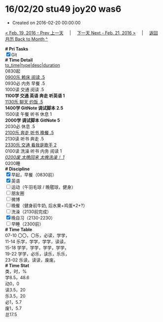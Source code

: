 # 16/02/20 stu49 joy20 was6

- Created on 2016-02-20 00:00:00

[< Feb. 19, 2016 - Prev 上一天](_archived/lifelogs/2016/02/d19.md) &nbsp; &nbsp; | &nbsp; &nbsp; [下一天 Next - Feb. 21, 2016 >](_archived/lifelogs/2016/02/d21.md) &nbsp; &nbsp; |  &nbsp; &nbsp; [返回月历 Back to Month ^](_archived/lifelogs/2016/02/index.md)
<br/><div><b># Pri Tasks</b></div><div><input checked="true" type="checkbox"/>Git</div><div><b># Time Detail</b></div><div><u>to_time|type|desc|duration</u></div><div>0830起</div><div><u>0900乐 赖床 阅读 .5</u></div><div>0930必 内务 早餐 .5</div><div>1000读 交通 阅读 .5</div><div><b>1100学 交通 英语 奔走 听英语 1</b></div><div><u>1130乐 聊天 约饭 .5</u></div><div><b>1400学 GitNote 调试脚本 2.5</b></div><div>1500读 午餐 听书 休息 1</div><div><b>2000学 调试脚本 GitNote 5</b></div><div>2030必 休息 .5</div><div><u>2100乐 奔走 听书 晚餐 .5</u></div><div>2130读 听书 奔走 .5</div><div><u>2330乐 交通 看我是歌手 2</u></div><div>0100读 洗澡 听书 内务 阅读 1</div><div><u><i>0200废 太晚回来 太晚洗澡！ 1</i></u></div><div>0200睡</div><div><b># Discipline</b></div><div><input checked="true" type="checkbox"/>早起，早餐（0830前）</div><div><input checked="true" type="checkbox"/>英语</div><div><input type="checkbox"/>运动（午羽毛球 / 晚毽球，健身）</div><div><input type="checkbox"/>朋友圈</div><div><input type="checkbox"/>微博</div><div><input type="checkbox"/>晚餐（健身前牛奶, 后水果+鸡蛋*2+?）</div><div><input type="checkbox"/>洗澡（2130前完成）</div><div><input checked="true" type="checkbox"/>晚自习（2130-2230）</div><div><input type="checkbox"/>早睡（2300前）</div><div><b># Time Table</b></div><div>07-10 〇〇，〇乐，必读，学学，</div><div>11-14 乐学，学学，学学，读读，</div><div>15-18 学学，学学，学学，学学，</div><div>19-22 学学，必乐，读乐，乐乐，</div><div>23-02 乐读，读读，废废。</div><div><b># Time Stat</b></div><div>类，时，%</div><div>学8.5，48.6</div><div>动0，0</div><div>读3.5，20</div><div>乐3.5，20</div><div>必1，5.7</div><div>废1，5.7</div><div>总17.5</div>

